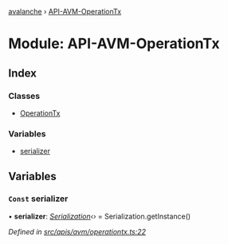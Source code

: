[avalanche](../README.md) › [API-AVM-OperationTx](api_avm_operationtx.md)

# Module: API-AVM-OperationTx

## Index

### Classes

* [OperationTx](../classes/api_avm_operationtx.operationtx.md)

### Variables

* [serializer](api_avm_operationtx.md#const-serializer)

## Variables

### `Const` serializer

• **serializer**: *[Serialization](../classes/utils_serialization.serialization.md)‹›* = Serialization.getInstance()

*Defined in [src/apis/avm/operationtx.ts:22](https://github.com/ava-labs/avalanchejs/blob/2850ce5/src/apis/avm/operationtx.ts#L22)*
